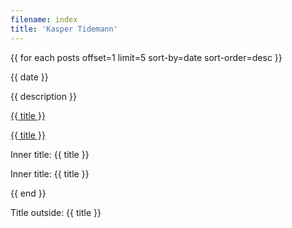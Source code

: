 ```yaml
---
filename: index
title: 'Kasper Tidemann'
---
```


{{ for each posts offset=1 limit=5 sort-by=date sort-order=desc }}

  <p>{{ date }}</p>

  <p>{{ description }}</p>
  
  <a href="{{ link to html }}">{{ title }}</a>

  <a href="{{ link to folder }}">{{ title }}</a>

  Inner title: {{ title }}

  Inner title: {{ title }}

{{ end }}

Title outside: {{ title }}